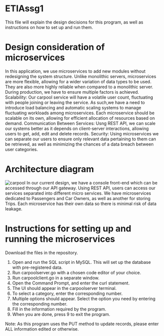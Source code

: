 # ETIAssg1
This file will explain the design decisions for this program, as well as instructions on how to set up and run them.

# Design consideration of microservices
In this application, we use microservices to add new modules without redesigning the system structure. Unlike monolithic servers, microservices are more flexible, allowing for a wider variation of data types to be used. They are also more highly reliable when compared to a monolithic server. During production, we have to ensure multiple factors is achieved. 
Scalability: Our carpool service will have a volatile user count, fluctuating with people joining or leaving the service. As such,we have a need to introduce load balancing and automatic scaling systems to manage fluctuating workloads among microservices. Each microservice should be scalable on its own, allowing for efficient allocation of resources based on demand.
Communication Between Services: Usng REST API, we can scale our systems better as it depends on client-server interactions, allowing users to get, add, edit and delete records.
Security: Using microservices we can separate our users to ensure only relevant data pertaining to them can be retrieved, as well as minimizing the chances of a data breach between user categories.

# Architecture diagram
![carpool](https://github.com/suicopath/ETIAssg1/assets/84904561/4aecb194-a919-413a-bbf6-64dc34074c7e)
In our current design, we have a console front-end which can be accessed through our API gateway. Using REST API, users can access our services separated into different micro services. We have microservices dedicated to Passengers and Car Owners, as well as another for storing Trips. Each microservice has their own data so there is minimal risk of data leakage.

# Instructions for setting up and running the microservices
Download the files in the repository.
1. Open and run the SQL script in MySQL. This will set up the database with pre-registered data.
2. Run carpoolserver.go with a chosen code editor of your choice.
3. Run carpoolclient.go in a separate window.
4. Open the Command Prompt, and enter the curl statement.
5. The UI should appear in the carpoolserver terminal.
6. To select a category, enter the corresponding number.
7. Multiple options should appear. Select the option you need by entering the corresponding number.
8. Fill in the information required by the program.
9. When you are done, press 9 to exit the program.

Note: As this program uses the PUT method to update records, please enter ALL information edited or otherwise.
